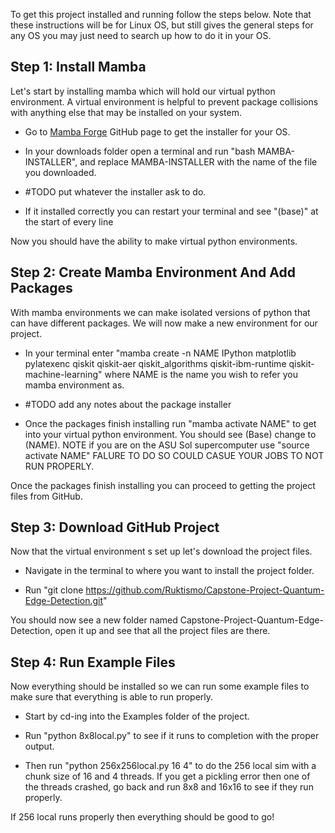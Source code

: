 To get this project installed and running follow the steps below. Note that these instructions will be for Linux OS, but still gives the general steps for any OS you may just need to search up how to do it in your OS.

## Step 1: Install Mamba
Let's start by installing mamba which will hold our virtual python environment. A virtual environment is helpful to prevent package collisions with anything else that may be installed on your system.

- Go to [Mamba Forge](https://github.com/conda-forge/miniforge#mambaforge) GitHub page to get the installer for your OS.

- In your downloads folder open a terminal and run "bash MAMBA-INSTALLER", and replace MAMBA-INSTALLER with the name of the file you downloaded.

- #TODO put whatever the installer ask to do.

- If it installed correctly you can restart your terminal and see "(base)" at the start of every line

Now you should have the ability to make virtual python environments.
## Step 2: Create Mamba Environment And Add Packages
With mamba environments we can make isolated versions of python that can have different packages. We will now make a new environment for our project.

- In your terminal enter "mamba create -n NAME IPython matplotlib pylatexenc qiskit qiskit-aer qiskit_algorithms qiskit-ibm-runtime qiskit-machine-learning" where NAME is the name you wish to refer you mamba environment as.

- #TODO add any notes about the package installer

- Once the packages finish installing run "mamba activate NAME" to get into your virtual python environment. You should see (Base) change to (NAME). NOTE if you are on the ASU Sol supercomputer use "source activate NAME" FALURE TO DO SO COULD CASUE YOUR JOBS TO NOT RUN PROPERLY.

Once the packages finish installing you can proceed to getting the project files from GitHub.
## Step 3: Download GitHub Project
Now that the virtual environment s set up let's download the project files.

- Navigate in the terminal to where you want to install the project folder.

- Run "git clone https://github.com/Ruktismo/Capstone-Project-Quantum-Edge-Detection.git"

You should now see a new folder named Capstone-Project-Quantum-Edge-Detection, open it up and see that all the project files are there.
## Step 4: Run Example Files
Now everything should be installed so we can run some example files to make sure that everything is able to run properly.

- Start by cd-ing into the Examples folder of the project.

- Run "python 8x8local.py" to see if it runs to completion with the proper output.

- Then run "python 256x256local.py 16 4" to do the 256 local sim with a chunk size of 16 and 4 threads. If you get a pickling error then one of the threads crashed, go back and run 8x8 and 16x16 to see if they run properly. 

If 256 local runs properly then everything should be good to go!